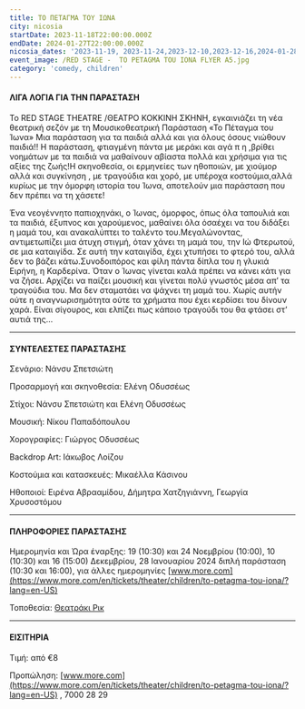 ```yaml
---
title: ΤΟ ΠΕΤΑΓΜΑ ΤΟΥ ΙΩΝΑ
city: nicosia
startDate: 2023-11-18T22:00:00.000Z
endDate: 2024-01-27T22:00:00.000Z
nicosia_dates: '2023-11-19, 2023-11-24,2023-12-10,2023-12-16,2024-01-28'
event_image: /RED STAGE -  TO PETAGMA TOU IONA FLYER A5.jpg
category: 'comedy, children'
---
```


#### ΛΙΓΑ ΛΟΓΙΑ ΓΙΑ ΤΗΝ ΠΑΡΑΣΤΑΣΗ

Το RED STAGE THEATRE /ΘΕΑΤΡΟ ΚΟΚΚΙΝΗ ΣΚΗΝΗ, εγκαινιάζει τη νέα θεατρική σεζόν με τη Μουσικοθεατρική Παράσταση «Το Πέταγμα του Ίωνα» Μια παράσταση	για τα παιδιά αλλά και για όλους όσους νιώθουν παιδιά!!	Η παράσταση,	φτιαγμένη	πάντα με μεράκι και	αγά π η ,βρίθει νοημάτων με τα παιδιά να μαθαίνουν αβίαστα πολλά και χρήσιμα για τις αξίες της ζωής!Η σκηνοθεσία, οι ερμηνείες των ηθοποιών, με	χιούμορ αλλά και συγκίνηση	, με τραγούδια	και χορό, με υπέροχα	κοστούμια,αλλά κυρίως με την όμορφη ιστορία του Ίωνα, αποτελούν μια παράσταση που δεν πρέπει να τη χάσετε!

Ένα νεογέννητο παπιοχηνάκι, ο Ίωνας, όμορφος, όπως όλα ταπουλιά και τα παιδιά, έξυπνος και χαρούμενος, μαθαίνει όλα όσαέχει να του διδάξει η μαμά του, και ανακαλύπτει το ταλέντο του.Μεγαλώνοντας, αντιμετωπίζει μια άτυχη στιγμή, όταν χάνει τη μαμά του, την Ιώ Φτερωτού,	σε μια καταιγίδα.	Σε αυτή την καταιγίδα, έχει χτυπήσει το φτερό του, αλλά δεν το βάζει κάτω.Συνοδοιπόρος	και φίλη πάντα δίπλα του η γλυκιά	Ειρήνη,	η Καρδερίνα. Όταν ο Ίωνας γίνεται	καλά πρέπει να κάνει κάτι για να ζήσει. Αρχίζει να παίζει μουσική και γίνεται πολύ γνωστός μέσα απ’ τα τραγούδια του. Μα δεν σταματάει να ψάχνει τη μαμά του. Χωρίς αυτήν ούτε η αναγνωρισημότητα ούτε τα χρήματα που έχει κερδίσει του δίνουν χαρά. Είναι σίγουρος, και ελπίζει πως κάποιο τραγούδι του θα φτάσει στ’ αυτιά της...

***

#### ΣΥΝΤΕΛΕΣΤΕΣ ΠΑΡΑΣΤΑΣΗΣ

Σενάριο: Νάνσυ Σπετσιώτη&#x9;

Προσαρμογή	και σκηνοθεσία: Ελένη Οδυσσέως

Στίχοι: Νάνσυ Σπετσιώτη και Ελένη Οδυσσέως

Μουσική: Νίκου Παπαδόπουλου

Χορογραφίες: Γιώργος Οδυσσέως

Backdrop Art:	Ιάκωβος Λοίζου

Κοστούμια και κατασκευές: Μικαέλλα Κάσινου

Ηθοποιοί: Ειρένα Αβρααμίδου, Δήμητρα Χατζηγιάννη, Γεωργία Χρυσοστόμου

***

#### ΠΛΗΡΟΦΟΡΙΕΣ ΠΑΡΑΣΤΑΣΗΣ

Ημερομηνία και Ώρα έναρξης: 19 (10:30) και 24 Νοεμβρίου (10:00), 10 (10:30) και 16 (15:00) Δεκεμβρίου, 28 Ιανουαρίου 2024 διπλή παράσταση (10:30 και 16:00), για άλλες ημερομηνίες	[www.more.com](https://www.more.com/en/tickets/theater/children/to-petagma-tou-iona/?lang=en-US)

Τοποθεσία: [Θεατράκι Ρικ](https://www.google.com/maps/place/Cyprus+Broadcasting+Corporation/@35.1468717,32.8226746,10z/data=!4m10!1m2!2m1!1zzrjOtc6xz4TPgc6xzrrOuSDPgc65zro!3m6!1s0x14de19d00311c797:0xc356aa23568af3d8!8m2!3d35.1468717!4d33.3829773!15sChfOuM61zrHPhM-BzrHOus65IM-BzrnOuloZIhfOuM61zrHPhM-BzrHOus65IM-BzrnOupIBEnRlbGV2aXNpb25fc3RhdGlvbpoBI0NoWkRTVWhOTUc5blMwVkpRMEZuU1VSS0xWbHRVVmRCRUFF4AEA!16s%2Fg%2F1tfy4r6v?entry=ttu)

***

#### ΕΙΣΙΤΗΡΙΑ

Τιμή: από €8

Προπώληση: [www.more.com](https://www.more.com/en/tickets/theater/children/to-petagma-tou-iona/?lang=en-US) , 7000 28 29
